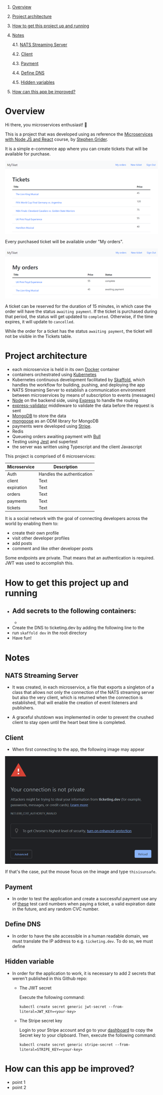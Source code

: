 1. [Overview](#overview)
2. [Project architecture](#architecture)
3. [How to get this project up and running](#initialise)
4. [Notes](#notes)

   4.1. [ NATS Streaming Server](#nats)

   4.2. [ Client](#client)

   4.3. [ Payment](#payment)

   4.4. [ Define DNS](#dns)

   4.5. [ Hidden variables](#variables)

5. [How can this app be improved?](#improvements)

<a name="overview"></a>

# Overview

Hi there, you microservices enthusiast! 🤠

This is a project that was developed using as reference the [Microservices with Node JS and React](https://www.udemy.com/course/microservices-with-node-js-and-react/) course, by [Stephen Grider](https://twitter.com/ste_grider).

It is a simple e-commerce app where you can create tickets that will be available for purchase.

![tickets](./img/tickets.png)

Every purchased ticket will be available under "My orders".

![orders](./img/orders.png)

A ticket can be reserved for the duration of 15 minutes, in which case the order will have the status `awaiting payment`. If the ticket is purchased during that period, the status will get updated to `completed`. Otherwise, if the time expires, it will update to `cancelled`.

While the order for a ticket has the status `awaiting payment`, the ticket will not be visible in the Tickets table.

<a name="architecture"></a>

# Project architecture

- each microservice is held in its own [Docker](https://www.docker.com/) container
- containers orchestrated using [Kubernetes](https://kubernetes.io/)
- Kubernetes continuous development facilitated by [Skaffold](https://skaffold.dev/), which handles the workflow for building, pushing, and deploying the app
- NATS Streaming Server to establish a communication environment between microservices by means of subscription to events (messages)
- [Node](https://nodejs.dev/) on the backend side, using [Express](https://expressjs.com/) to handle the routing
- [express-validator](https://express-validator.github.io/docs/) middleware to validate the data before the request is sent
- [MongoDB](https://www.mongodb.com/) to store the data
- [mongoose](https://www.mongoose.com/) as an ODM library for MongoDB
- payments were developed using [Stripe](https://stripe.com/en-gb).
- Redis
- Queueing orders awaiting payment with [Bull](https://optimalbits.github.io/bull/)
- Testing using [Jest](https://jestjs.io/) and supertest
- the server was written using Typescript and the client Javascript

This project is comprised of 6 microservices:

| Microservice | Description                |
| ------------ | -------------------------- |
| Auth         | Handles the authentication |
| client       | Text                       |
| expiration   | Text                       |
| orders       | Text                       |
| payments     | Text                       |
| tickets      | Text                       |

It is a social network with the goal of connecting developers across the world by enabling them to:

- create their own profile
- visit other developer profiles
- add posts
- comment and like other developer posts

Some endpoints are private. That means that an authentication is required. JWT was used to accomplish this.

<a name="initialise"></a>

# How to get this project up and running

- ## Add secrets to the following containers:
  -
- Create the DNS to ticketing.dev by adding the following line to the
- run `skaffold dev` in the root directory
- Have fun!

<a name="notes"></a>

# Notes

<a name="nats"></a>

## NATS Streaming Server

- It was created, in each microservice, a file that exports a singleton of a class that allows not only the connection of the NATS streaming server but also the very client, which is returned when the connection is established, that will enable the creation of event listeners and publishers.

- A graceful shutdown was implemented in order to prevent the crushed client to stay open until the heart beat time is completed.

<a name="client"></a>

## Client

- When first connecting to the app, the following image may appear

![initial client window](./img/browser-blocker.png)

If that's the case, put the mouse focus on the image and type `thisisunsafe`.

<a name="payment"></a>

## Payment

- In order to test the application and create a successful payment use any of [these](https://stripe.com/docs/testing#cards) test card numbers when paying a ticket, a valid expiration date in the future, and any random CVC number.

<a name="dns"></a>

## Define DNS

- In order to have the site accessible in a human readable domain, we must translate the IP address to e.g. `ticketing.dev`. To do so, we must define

<a name="variables"></a>

## Hidden variable

- In order for the application to work, it is necessary to add 2 secrets that weren't published in this Github repo:

  - The JWT secret

    Execute the following command:

    ```console
    kubectl create secret generic jwt-secret --from-literal=JWT_KEY=<your-key>
    ```

  - The Stripe secret key

    Login to your Stripe account and go to your [dashboard](https://dashboard.stripe.com/test/apikeys) to copy the Secret key to your clipboard. Then, execute the following command:

    ```console
    kubectl create secret generic stripe-secret --from-literal=STRIPE_KEY=<your-key>
    ```

<a name="improvements"></a>

# How can this app be improved?

- point 1
- point 2
